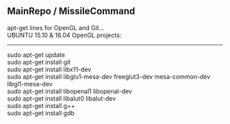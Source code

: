 ## MainRepo / MissileCommand
apt-get lines for OpenGL and Git...  
UBUNTU 15.10 & 16.04 OpenGL projects:

--------------------------------------------  
sudo apt-get update  
sudo apt-get install git  
sudo apt-get install libx11-dev  
sudo apt-get install libglu1-mesa-dev freeglut3-dev mesa-common-dev libgl1-mesa-dev  
sudo apt-get install libopenal1 libopenal-dev  
sudo apt-get install libalut0 libalut-dev  
sudo apt-get install g++  
sudo apt-get install gdb  

